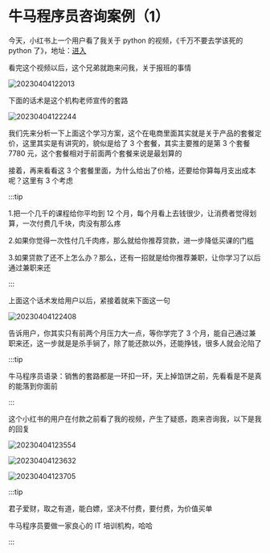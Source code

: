 # 牛马程序员咨询案例（1）

今天，小红书上一个用户看了我关于 python 的视频，《千万不要去学该死的 python 了》，地址：[进入](https://www.xiaohongshu.com/explore/622846da000000002103646e)

看完这个视频以后，这个兄弟就跑来问我，关于报班的事情

![20230404122013](https://nodeing-com-1252923609.cos.ap-chengdu.myqcloud.com//document20230404122013.png)

下面的话术是这个机构老师宣传的套路

![20230404122244](https://nodeing-com-1252923609.cos.ap-chengdu.myqcloud.com//document20230404122244.png)

我们先来分析一下上面这个学习方案，这个在电商里面其实就是关于产品的套餐定价，这里其实是有讲究的，貌似是给了 3 个套餐，其实主要推的是第 3 个套餐 7780 元，这个套餐相对于前面两个套餐来说是最划算的

接着，再来看看这 3 个套餐里面，为什么给出了价格，还要给你算每月支出成本呢？这里有 3 个考虑

:::tip

1.把一个几千的课程给你平均到 12 个月，每个月看上去钱很少，让消费者觉得划算，一次付费几千块，肉没有那么疼

2.如果你觉得一次性付几千肉疼，那么就给你推荐贷款，进一步降低买课的门槛

3.如果贷款了还不上怎么办？那么，还有一招就是给你推荐兼职，让你学习了以后通过兼职来还

:::

上面这个话术发给用户以后，紧接着就来下面这一句

![20230404122408](https://nodeing-com-1252923609.cos.ap-chengdu.myqcloud.com//document20230404122408.png)

告诉用户，你其实只有前两个月压力大一点，等你学完了 3 个月，能自己通过兼职来还，这一步就是是杀手锏了，除了能还款以外，还能挣钱，很多人就会沦陷了

:::tip

牛马程序员语录：销售的套路都是一环扣一环，天上掉馅饼之前，先看看是不是真的能落到你面前

:::

这个小红书的用户在付款之前看了我的视频，产生了疑惑，跑来咨询我，以下是我的回复

![20230404123554](https://nodeing-com-1252923609.cos.ap-chengdu.myqcloud.com//document20230404123554.png)

![20230404123632](https://nodeing-com-1252923609.cos.ap-chengdu.myqcloud.com//document20230404123632.png)

![20230404123705](https://nodeing-com-1252923609.cos.ap-chengdu.myqcloud.com//document20230404123705.png)

:::tip

君子爱财，取之有道，能白嫖，坚决不付费，要付费，为价值买单

牛马程序员要做一家良心的 IT 培训机构，哈哈

:::
